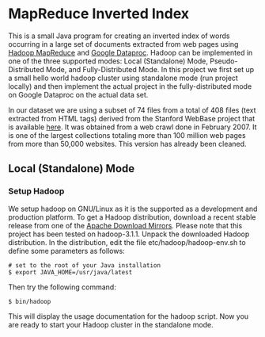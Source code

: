 # MapReduce Inverted Index

This is a small Java program for creating an inverted index of words occurring in a large set of documents extracted from web pages using [Hadoop MapReduce](https://hadoop.apache.org/docs/stable/hadoop-mapreduce-client/hadoop-mapreduce-client-core/MapReduceTutorial.html) and [Google Dataproc](https://cloud.google.com/dataproc/). Hadoop can be implemented in one of the three supported modes: Local (Standalone) Mode, Pseudo-Distributed Mode, and Fully-Distributed Mode. In this project we  first set up a small hello world hadoop cluster using standalone mode (run project locally) and then implement the actual project in the fully-distributed mode on Google Dataproc on the actual data set.

In our dataset we are using a subset of 74 files from a total of 408 files (text extracted from HTML tags) derived from the Stanford WebBase project that is available [here](https://ebiquity.umbc.edu/resource/html/id/351). It was obtained from a web crawl done in February 2007. It is one of the largest collections totaling more than 100 million web pages from more than 50,000 websites. This version has already been cleaned.

## Local (Standalone) Mode

### Setup Hadoop
We setup hadoop on GNU/Linux as it is the supported as a development and production platform. To get a Hadoop distribution, download a recent stable release from one of the [Apache Download Mirrors](http://www.apache.org/dyn/closer.cgi/hadoop/common/). Please note that this project has been tested on hadoop-3.1.1. Unpack the downloaded Hadoop distribution. In the distribution, edit the file etc/hadoop/hadoop-env.sh to define some parameters as follows:

```shell
# set to the root of your Java installation
$ export JAVA_HOME=/usr/java/latest
 ```
 Then try the following command:
 ```shell
$ bin/hadoop
 ```
This will display the usage documentation for the hadoop script. Now you are ready to start your Hadoop cluster in the standalone mode.

